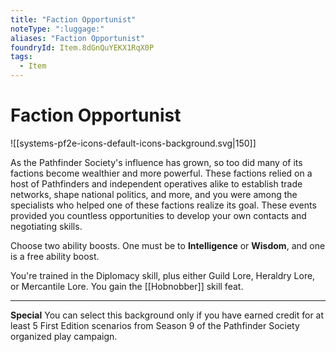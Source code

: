 ```yaml
---
title: "Faction Opportunist"
noteType: ":luggage:"
aliases: "Faction Opportunist"
foundryId: Item.8dGnQuYEKX1RqX0P
tags:
  - Item
---
```


# Faction Opportunist
![[systems-pf2e-icons-default-icons-background.svg|150]]

As the Pathfinder Society's influence has grown, so too did many of its factions become wealthier and more powerful. These factions relied on a host of Pathfinders and independent operatives alike to establish trade networks, shape national politics, and more, and you were among the specialists who helped one of these factions realize its goal. These events provided you countless opportunities to develop your own contacts and negotiating skills.

Choose two ability boosts. One must be to **Intelligence** or **Wisdom**, and one is a free ability boost.

You're trained in the Diplomacy skill, plus either Guild Lore, Heraldry Lore, or Mercantile Lore. You gain the [[Hobnobber]] skill feat.

* * *

**Special** You can select this background only if you have earned credit for at least 5 First Edition scenarios from Season 9 of the Pathfinder Society organized play campaign.
